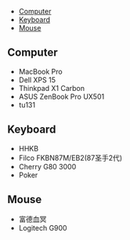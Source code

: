 
* [Computer](#computer)
* [Keyboard](#keyboard)
* [Mouse](#mouse)

## Computer

-   MacBook Pro
-   Dell XPS 15
-   Thinkpad X1 Carbon
-   ASUS ZenBook Pro UX501
-   tu131

## Keyboard

-   HHKB
-   Filco  FKBN87M/EB2(87圣手2代)
-   Cherry G80 3000
-   Poker

## Mouse

-   富德血冥
-   Logitech G900
